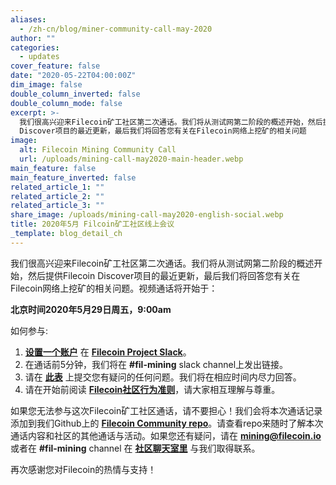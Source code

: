 ```yaml
---
aliases:
  - /zh-cn/blog/miner-community-call-may-2020
author: ""
categories:
  - updates
cover_feature: false
date: "2020-05-22T04:00:00Z"
dim_image: false
double_column_inverted: false
double_column_mode: false
excerpt: >-
  我们很高兴迎来Filecoin矿工社区第二次通话。我们将从测试网第二阶段的概述开始，然后提供Filecoin
  Discover项目的最近更新，最后我们将回答您有关在Filecoin网络上挖矿的相关问题
image:
  alt: Filecoin Mining Community Call
  url: /uploads/mining-call-may2020-main-header.webp
main_feature: false
main_feature_inverted: false
related_article_1: ""
related_article_2: ""
related_article_3: ""
share_image: /uploads/mining-call-may2020-english-social.webp
title: 2020年5月 Filcoin矿工社区线上会议
_template: blog_detail_ch
---
```


我们很高兴迎来Filecoin矿工社区第二次通话。我们将从测试网第二阶段的概述开始，然后提供Filecoin Discover项目的最近更新，最后我们将回答您有关在Filecoin网络上挖矿的相关问题。视频通话将开始于：

**北京时间2020年5月29日周五，9:00am**

如何参与:

1. [**设置一个账户**](https://filecoin.io/#community) 在 [**Filecoin Project Slack**](https://join.slack.com/t/filecoinproject/shared_invite/zt-dj58b7fq-weyaTEvjHoYF_ENkQHR6Ig)。
2. 在通话前5分钟，我们将在 **#fil-mining** slack channel上发出链接。
3. 请在 [**此表**](https://filecoin-community.typeform.com/to/NfMzLJ) 上提交您有疑问的任何问题。我们将在相应时间内尽力回答。
4. 请在开始前阅读 [**Filecoin社区行为准则**](https://github.com/filecoin-project/community/blob/master/CODE_OF_CONDUCT.md)，请大家相互理解与尊重。

如果您无法参与这次Filecoin矿工社区通话，请不要担心！我们会将本次通话记录添加到我们Github上的 [**Filecoin Community repo**](https://github.com/filecoin-project/community)。请查看repo来随时了解本次通话内容和社区的其他通话与活动。如果您还有疑问，请在 [**mining@filecoin.io**](mailto:mining@filecoin.io) 或者在 **#fil-mining** channel 在 [**社区聊天室里**](https://github.com/filecoin-project/community#chat) 与我们取得联系。

再次感谢您对Filecoin的热情与支持！

